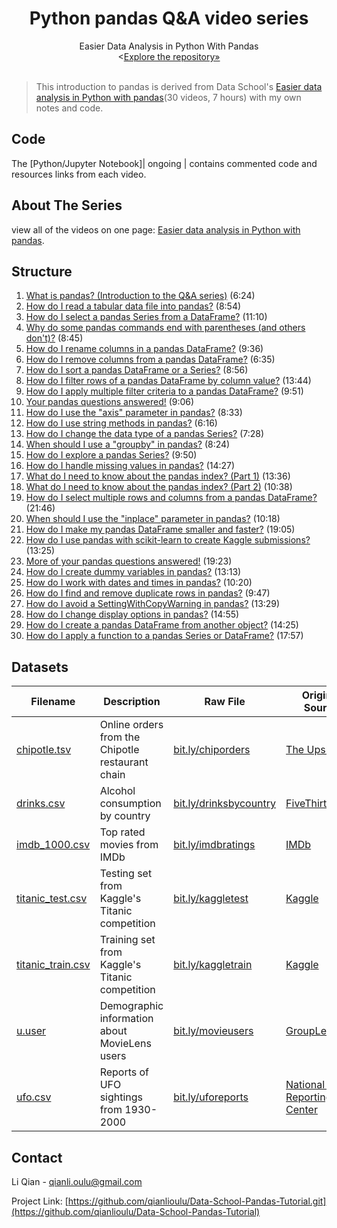  <p align="center">
 </a>
 <h1 align="center">Python pandas Q&A video series</h1>
 <p align="center">
  Easier Data Analysis in Python With Pandas
  <br />
  <<a href=https://github.com/qianlioulu/Data-School-Pandas-Tutorial.git>Explore the repository»</strong></a>
  <br />
  <br />
 </p>

</p>

 

> This introduction to pandas is derived from Data School's [Easier data analysis in Python with pandas](http://www.dataschool.io/easier-data-analysis-with-pandas/)(30 videos, 7 hours) with my own notes and code.

<!-- ABOUT THE PROJECT -->


## **Code**
The [Python/Jupyter Notebook]| ongoing | contains commented code and resources links from each video.


## **About The Series**
view all of the videos on one page: [Easier data analysis in Python with pandas](http://www.dataschool.io/easier-data-analysis-with-pandas/).


## **Structure**

1. [What is pandas? (Introduction to the Q&A series)](https://www.youtube.com/watch?v=yzIMircGU5I&list=PL5-da3qGB5ICCsgW1MxlZ0Hq8LL5U3u9y&index=1) (6:24)
2. [How do I read a tabular data file into pandas?](https://www.youtube.com/watch?v=5_QXMwezPJE&list=PL5-da3qGB5ICCsgW1MxlZ0Hq8LL5U3u9y&index=2) (8:54)
3. [How do I select a pandas Series from a DataFrame?](https://www.youtube.com/watch?v=zxqjeyKP2Tk&list=PL5-da3qGB5ICCsgW1MxlZ0Hq8LL5U3u9y&index=3) (11:10)
4. [Why do some pandas commands end with parentheses (and others don't)?](https://www.youtube.com/watch?v=hSrDViyKWVk&list=PL5-da3qGB5ICCsgW1MxlZ0Hq8LL5U3u9y&index=4) (8:45)
5. [How do I rename columns in a pandas DataFrame?](https://www.youtube.com/watch?v=0uBirYFhizE&list=PL5-da3qGB5ICCsgW1MxlZ0Hq8LL5U3u9y&index=5) (9:36)
6. [How do I remove columns from a pandas DataFrame?](https://www.youtube.com/watch?v=gnUKkS964WQ&list=PL5-da3qGB5ICCsgW1MxlZ0Hq8LL5U3u9y&index=6) (6:35)
7. [How do I sort a pandas DataFrame or a Series?](https://www.youtube.com/watch?v=zY4doF6xSxY&list=PL5-da3qGB5ICCsgW1MxlZ0Hq8LL5U3u9y&index=7) (8:56)
8. [How do I filter rows of a pandas DataFrame by column value?](https://www.youtube.com/watch?v=2AFGPdNn4FM&list=PL5-da3qGB5ICCsgW1MxlZ0Hq8LL5U3u9y&index=8) (13:44)
9. [How do I apply multiple filter criteria to a pandas DataFrame?](https://www.youtube.com/watch?v=YPItfQ87qjM&list=PL5-da3qGB5ICCsgW1MxlZ0Hq8LL5U3u9y&index=9) (9:51)
10. [Your pandas questions answered!](https://www.youtube.com/watch?v=B-r9VuK80dk&list=PL5-da3qGB5ICCsgW1MxlZ0Hq8LL5U3u9y&index=10) (9:06)
11. [How do I use the "axis" parameter in pandas?](https://www.youtube.com/watch?v=PtO3t6ynH-8&list=PL5-da3qGB5ICCsgW1MxlZ0Hq8LL5U3u9y&index=11) (8:33)
12. [How do I use string methods in pandas?](https://www.youtube.com/watch?v=bofaC0IckHo&list=PL5-da3qGB5ICCsgW1MxlZ0Hq8LL5U3u9y&index=12) (6:16)
13. [How do I change the data type of a pandas Series?](https://www.youtube.com/watch?v=V0AWyzVMf54&list=PL5-da3qGB5ICCsgW1MxlZ0Hq8LL5U3u9y&index=13) (7:28)
14. [When should I use a "groupby" in pandas?](https://www.youtube.com/watch?v=qy0fDqoMJx8&list=PL5-da3qGB5ICCsgW1MxlZ0Hq8LL5U3u9y&index=14) (8:24)
15. [How do I explore a pandas Series?](https://www.youtube.com/watch?v=QTVTq8SPzxM&list=PL5-da3qGB5ICCsgW1MxlZ0Hq8LL5U3u9y&index=15) (9:50)
16. [How do I handle missing values in pandas?](https://www.youtube.com/watch?v=fCMrO_VzeL8&list=PL5-da3qGB5ICCsgW1MxlZ0Hq8LL5U3u9y&index=16) (14:27)
17. [What do I need to know about the pandas index? (Part 1)](https://www.youtube.com/watch?v=OYZNk7Z9s6I&list=PL5-da3qGB5ICCsgW1MxlZ0Hq8LL5U3u9y&index=17) (13:36)
18. [What do I need to know about the pandas index? (Part 2)](https://www.youtube.com/watch?v=15q-is8P_H4&list=PL5-da3qGB5ICCsgW1MxlZ0Hq8LL5U3u9y&index=18) (10:38)
19. [How do I select multiple rows and columns from a pandas DataFrame?](https://www.youtube.com/watch?v=xvpNA7bC8cs&list=PL5-da3qGB5ICCsgW1MxlZ0Hq8LL5U3u9y&index=19) (21:46)
20. [When should I use the "inplace" parameter in pandas?](https://www.youtube.com/watch?v=XaCSdr7pPmY&list=PL5-da3qGB5ICCsgW1MxlZ0Hq8LL5U3u9y&index=20) (10:18)
21. [How do I make my pandas DataFrame smaller and faster?](https://www.youtube.com/watch?v=wDYDYGyN_cw&list=PL5-da3qGB5ICCsgW1MxlZ0Hq8LL5U3u9y&index=21) (19:05)
22. [How do I use pandas with scikit-learn to create Kaggle submissions?](https://www.youtube.com/watch?v=ylRlGCtAtiE&list=PL5-da3qGB5ICCsgW1MxlZ0Hq8LL5U3u9y&index=22) (13:25)
23. [More of your pandas questions answered!](https://www.youtube.com/watch?v=oH3wYKvwpJ8&list=PL5-da3qGB5ICCsgW1MxlZ0Hq8LL5U3u9y&index=23) (19:23)
24. [How do I create dummy variables in pandas?](https://www.youtube.com/watch?v=0s_1IsROgDc&list=PL5-da3qGB5ICCsgW1MxlZ0Hq8LL5U3u9y&index=24) (13:13)
25. [How do I work with dates and times in pandas?](https://www.youtube.com/watch?v=yCgJGsg0Xa4&list=PL5-da3qGB5ICCsgW1MxlZ0Hq8LL5U3u9y&index=25) (10:20)
26. [How do I find and remove duplicate rows in pandas?](https://www.youtube.com/watch?v=ht5buXUMqkQ&list=PL5-da3qGB5ICCsgW1MxlZ0Hq8LL5U3u9y&index=26) (9:47)
27. [How do I avoid a SettingWithCopyWarning in pandas?](https://www.youtube.com/watch?v=4R4WsDJ-KVc&list=PL5-da3qGB5ICCsgW1MxlZ0Hq8LL5U3u9y&index=27) (13:29)
28. [How do I change display options in pandas?](https://www.youtube.com/watch?v=yiO43TQ4xvc&list=PL5-da3qGB5ICCsgW1MxlZ0Hq8LL5U3u9y&index=28) (14:55)
29. [How do I create a pandas DataFrame from another object?](https://www.youtube.com/watch?v=-Ov1N1_FbP8&list=PL5-da3qGB5ICCsgW1MxlZ0Hq8LL5U3u9y&index=29) (14:25)
30. [How do I apply a function to a pandas Series or DataFrame?](https://www.youtube.com/watch?v=P_q0tkYqvSk&list=PL5-da3qGB5ICCsgW1MxlZ0Hq8LL5U3u9y&index=30) (17:57)


## **Datasets** ##

Filename | Description | Raw File | Original Source | Other
--- | --- | --- | --- | ---
[chipotle.tsv](data/chipotle.tsv) | Online orders from the Chipotle restaurant chain | [bit.ly/chiporders](http://bit.ly/chiporders) | [The Upshot](https://github.com/TheUpshot/chipotle) | [Upshot article](http://www.nytimes.com/interactive/2015/02/17/upshot/what-do-people-actually-order-at-chipotle.html)
[drinks.csv](data/drinks.csv) | Alcohol consumption by country | [bit.ly/drinksbycountry](http://bit.ly/drinksbycountry) | [FiveThirtyEight](https://github.com/fivethirtyeight/data/tree/master/alcohol-consumption) | [FiveThirtyEight article](http://fivethirtyeight.com/datalab/dear-mona-followup-where-do-people-drink-the-most-beer-wine-and-spirits/)
[imdb_1000.csv](data/imdb_1000.csv) | Top rated movies from IMDb | [bit.ly/imdbratings](http://bit.ly/imdbratings) | [IMDb](http://www.imdb.com/search/title?groups=top_1000&sort=user_rating&view=simple) | [Web scraping script](https://github.com/justmarkham/DAT5/blob/master/code/08_web_scraping.py)
[titanic_test.csv](data/titanic_test.csv) | Testing set from Kaggle's Titanic competition | [bit.ly/kaggletest](http://bit.ly/kaggletest) | [Kaggle](https://www.kaggle.com/c/titanic) | [Data dictionary](https://www.kaggle.com/c/titanic/data)
[titanic_train.csv](data/titanic_train.csv) | Training set from Kaggle's Titanic competition | [bit.ly/kaggletrain](http://bit.ly/kaggletrain) | [Kaggle](https://www.kaggle.com/c/titanic) | [Data dictionary](https://www.kaggle.com/c/titanic/data)
[u.user](data/u.user) | Demographic information about MovieLens users | [bit.ly/movieusers](http://bit.ly/movieusers) | [GroupLens](http://grouplens.org/datasets/movielens/100k/) | [Data dictionary](http://files.grouplens.org/datasets/movielens/ml-100k-README.txt)
[ufo.csv](data/ufo.csv) | Reports of UFO sightings from 1930-2000 | [bit.ly/uforeports](http://bit.ly/uforeports) | [National UFO Reporting Center](http://www.nuforc.org/webreports.html) | [Web scraping script](https://github.com/josiahdavis/josiahdavis.github.io/blob/master/supporting%20material/get_ufo_data.py)

<!-- CONTACT -->

## **Contact**

Li Qian - qianli.oulu@gmail.com

Project Link: [https://github.com/qianlioulu/Data-School-Pandas-Tutorial.git](https://github.com/qianlioulu/Data-School-Pandas-Tutorial)


